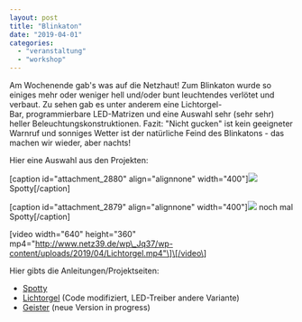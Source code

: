 ```yaml
---
layout: post
title: "Blinkaton"
date: "2019-04-01"
categories: 
  - "veranstaltung"
  - "workshop"
---
```


Am Wochenende gab's was auf die Netzhaut! Zum Blinkaton wurde so einiges mehr oder weniger hell und/oder bunt leuchtendes verlötet und verbaut. Zu sehen gab es unter anderem eine Lichtorgel-Bar, programmierbare LED-Matrizen und eine Auswahl sehr (sehr sehr) heller Beleuchtungskonstruktionen. Fazit: "Nicht gucken" ist kein geeigneter Warnruf und sonniges Wetter ist der natürliche Feind des Blinkatons - das machen wir wieder, aber nachts!

Hier eine Auswahl aus den Projekten:

\[caption id="attachment\_2880" align="alignnone" width="400"\]![](images/Spotty2-400x300.jpeg) Spotty\[/caption\]

\[caption id="attachment\_2879" align="alignnone" width="400"\]![](images/Spotty1-400x300.jpeg) noch mal Spotty\[/caption\]

\[video width="640" height="360" mp4="http://www.netz39.de/wp\_Jq37/wp-content/uploads/2019/04/Lichtorgel.mp4"\]\[/video\]

Hier gibts die Anleitungen/Projektseiten:

- [Spotty](http://www.netz39.de/wiki/projects:2016:spotty)
- [Lichtorgel](https://www.instructables.com/id/DIY-Arduino-LED-Color-Organ-20/) (Code modifiziert, LED-Treiber andere Variante)
- [Geister](https://github.com/netz39/einsteigerloetsets) (neue Version in progress)
